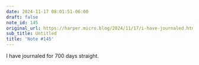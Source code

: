```yaml
---
date: 2024-11-17 08:01:51-06:00
draft: false
note_id: 145
original_url: https://harper.micro.blog/2024/11/17/i-have-journaled.html
sub_title: Untitled
title: 'Note #145'
---
```


I have journaled for 700 days straight.